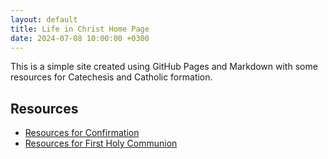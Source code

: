 ```yaml
---
layout: default
title: Life in Christ Home Page
date: 2024-07-08 10:00:00 +0300
---
```


This is a simple site created using GitHub Pages and Markdown with some resources for Catechesis and Catholic formation.

## Resources

- [Resources for Confirmation](./Confirmation/)
- [Resources for First Holy Communion](./1stHolyCommunion/)